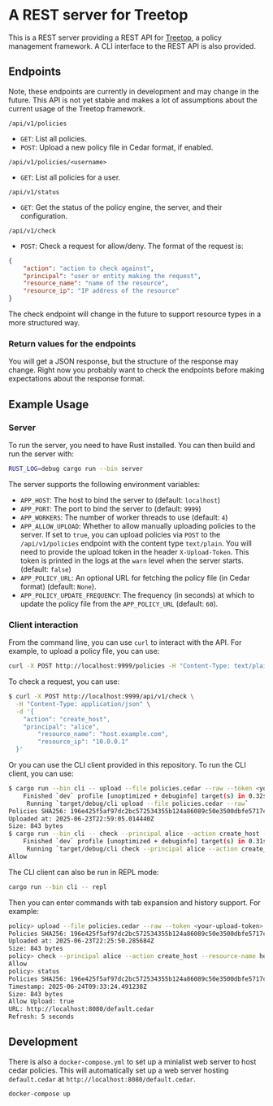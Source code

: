 # A REST server for Treetop

This is a REST server providing a REST API for [Treetop](https://github.com/terjekv/treetop-core), a policy management framework. A CLI interface to the REST API is also provided.

## Endpoints

Note, these endpoints are currently in development and may change in the future. This API is not yet stable and makes a lot of assumptions about the current usage of the Treetop framework.

`/api/v1/policies`

- `GET`: List all policies.
- `POST`: Upload a new policy file in Cedar format, if enabled.

`/api/v1/policies/<username>`

- `GET`: List all policies for a user.

`/api/v1/status`

- `GET`: Get the status of the policy engine, the server, and their configuration.

`/api/v1/check`

- `POST`: Check a request for allow/deny. The format of the request is:

```json
{
    "action": "action to check against",
    "principal": "user or entity making the request",
    "resource_name": "name of the resource",
    "resource_ip": "IP address of the resource"
}
```

The check endpoint will change in the future to support resource types in a more structured way.

### Return values for the endpoints

You will get a JSON response, but the structure of the response may change. Right now you probably want to check the endpoints before making expectations about the response format.

## Example Usage

### Server

To run the server, you need to have Rust installed. You can then build and run the server with:

```bash
RUST_LOG=debug cargo run --bin server
```

The server supports the following environment variables:

- `APP_HOST`: The host to bind the server to (default: `localhost`)
- `APP_PORT`: The port to bind the server to (default: `9999`)
- `APP_WORKERS`: The number of worker threads to use (default: `4`)
- `APP_ALLOW_UPLOAD`: Whether to allow manually uploading policies to the server. If set to `true`, you can upload policies via `POST` to the `/api/v1/policies` endpoint with the content type `text/plain`. You will need to provide the upload token in the header `X-Upload-Token`. This token is printed in the logs at the `warn` level when the server starts. (default: `false`)
- `APP_POLICY_URL`: An optional URL for fetching the policy file (in Cedar format) (default: `None`).
- `APP_POLICY_UPDATE_FREQUENCY`: The frequency (in seconds) at which to update the policy file from the `APP_POLICY_URL` (default: `60`).

### Client interaction

From the command line, you can use `curl` to interact with the API. For example, to upload a policy file, you can use:

```bash
curl -X POST http://localhost:9999/policies -H "Content-Type: text/plain" -H "X-Upload-Token: <your-upload-token>" --data-binary @policies.cedar
```

To check a request, you can use:

```bash
$ curl -X POST http://localhost:9999/api/v1/check \
  -H "Content-Type: application/json" \
  -d '{
    "action": "create_host",
    "principal": "alice",
        "resource_name": "host.example.com",
        "resource_ip": "10.0.0.1"
  }'
```

Or you can use the CLI client provided in this repository. To run the CLI client, you can use:

```bash
$ cargo run --bin cli -- upload --file policies.cedar --raw --token <your-upload-token>
    Finished `dev` profile [unoptimized + debuginfo] target(s) in 0.32s
     Running `target/debug/cli upload --file policies.cedar --raw`
Policies SHA256: 196e425f5af97dc2bc572534355b124a86089c50e3500dbfe5717ce79e5ca0db
Uploaded at: 2025-06-23T22:59:05.014440Z
Size: 843 bytes
$ cargo run --bin cli -- check --principal alice --action create_host --resource-name host.example.com --resource-ip 10.0.0.1
    Finished `dev` profile [unoptimized + debuginfo] target(s) in 0.31s
     Running `target/debug/cli check --principal alice --action create_host --resource-name host.example.com --resource-ip 10.0.0.1`
Allow
```

The CLI client can also be run in REPL mode:

```bash
cargo run --bin cli -- repl
```

Then you can enter commands with tab expansion and history support. For example:

```bash
policy> upload --file policies.cedar --raw --token <your-upload-token>
Policies SHA256: 196e425f5af97dc2bc572534355b124a86089c50e3500dbfe5717ce79e5ca0db
Uploaded at: 2025-06-23T22:25:50.285684Z
Size: 843 bytes
policy> check --principal alice --action create_host --resource-name host.example.com --resource-ip 10.0.0.1
Allow
policy> status
Policies SHA256: 196e425f5af97dc2bc572534355b124a86089c50e3500dbfe5717ce79e5ca0db
Timestamp: 2025-06-24T09:33:24.491238Z
Size: 843 bytes
Allow Upload: true
URL: http://localhost:8080/default.cedar
Refresh: 5 seconds
```

## Development

There is also a `docker-compose.yml` to set up a minialist web server to host cedar policies. This will automatically set up a web server hosting `default.cedar` at `http://localhost:8080/default.cedar`.

```bash
docker-compose up
```
